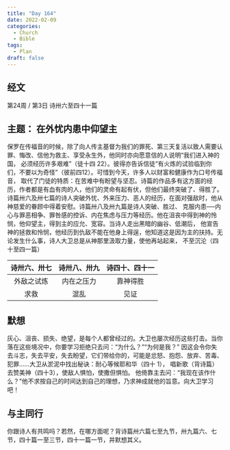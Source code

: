 ```yaml
---
title: "Day 164"
date: 2022-02-09
categories:
  - Church
  - Bible
tags:
  - Plan
draft: false
---
```


## 经文
第24周 / 第3日 诗卅六至四十一篇

## 主题： 在外忧内患中仰望主
保罗在传福音的时候，除了向人传主基督为我们的罪死、第三天复活以致人需要认罪、悔改、信他为救主、享受永生外，他同时亦向愿意信的人说明“我们进入神的国，
必须经历许多艰难”（徒十四  22）。彼得亦告诉信徒“有火炼的试验临到你们，不要以为奇怪”（彼前四12）。可惜到今天，许多人以财富和健康作为口号传福音，
取代了门徒的特质：在苦难中有盼望与坚忍。诗篇的作品多有这方面的经历，作者都是有血有肉的人，他们的灵命有起有伏，但他们最终突破了、得胜了。
诗篇卅六及卅七篇的诗人突破外忧、外来压力、恶人的经历，在面对强敌时，他从神慈爱的眷顾中得着安慰。诗篇卅八及卅九篇是诗人突破、胜过、
克服内患──内心与罪恶相争、罪咎感的控诉、内在焦虑与压力等经历。他在沮丧中得到神的怜悯，他仰望主，得到主的应允、宽容。当诗人走出黑暗的幽谷、低潮后，
他宣告神的拯救和怜悯，他经历到仇敌不能在他身上得逞，他知道这是因为主的扶持。无论发生什么事，诗人大卫总是从神那里汲取力量，使他再站起来，
不至沉沦（四十至四一篇）

|  诗卅六、卅七  |  诗卅八、卅九  |  诗四十、四十一  |
|:--------:|:--------:|:---------:|
|  外敌之试炼   |  内在之压力   |   靠神得胜    |
|    求救    |    混乱    |    见证     |

## 默想
灰心、沮丧、损失、绝望，是每个人都曾经过的。大卫也屡次经历这些打击。当你落在这些境况中，你要学习拒绝只去问：“为什么？”“为何是我？”
因这会令你失去斗志，失去平安，失去盼望，它们带给你的，可能是忿怒、抱怨、放弃、苦毒、犯罪……大卫从淤泥中找出秘诀：耐心等候耶和华（四十  1），
唱新歌（背诗篇）去赞美神（四十3），使敌人惧怕，使撒但惧怕。
他倚靠主去问：“我现在该作什么？”他不求按自己的时间达到自己的理想，乃求神成就他的旨意。向大卫学习吧！

## 与主同行
你跟诗人有共鸣吗？若然，在哪方面呢？背诗篇卅六篇七至九节，卅九篇六、七节，四十篇一至三节，四十一篇一节，并默想其义。

[comment]: <> (## 金句)


[comment]: <> (## 附录)

